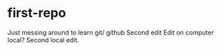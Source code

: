 # first-repo
Just messing around to learn git/ github
Second edit
Edit on computer local?
Second local edit.